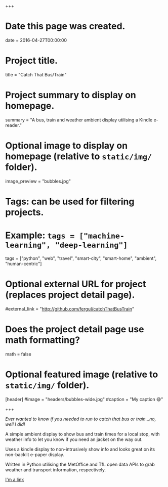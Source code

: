 +++
# Date this page was created.
date = 2016-04-27T00:00:00

# Project title.
title = "Catch That Bus/Train"

# Project summary to display on homepage.
summary = "A bus, train and weather ambient display utilising a Kindle e-reader."

# Optional image to display on homepage (relative to `static/img/` folder).
image_preview = "bubbles.jpg"

# Tags: can be used for filtering projects.
# Example: `tags = ["machine-learning", "deep-learning"]`
tags = ["python", "web", "travel", "smart-city", "smart-home", "ambient", "human-centric"]

# Optional external URL for project (replaces project detail page).
#external_link = "http://github.com/fergul/catchThatBusTrain"

# Does the project detail page use math formatting?
math = false

# Optional featured image (relative to `static/img/` folder).
[header]
#image = "headers/bubbles-wide.jpg"
#caption = "My caption :smile:"

+++

*Ever wanted to know if you needed to run to catch that bus or train...no, well I did!*

A simple ambient display to show bus and train times for a local stop, with weather info to let you know if you need an jacket on the way out.

Uses a kindle display to non-intrusively show info and looks great on its non-backlit e-paper display.

Written in Python utilising the MetOffice and TfL open data APIs to grab weather and transport information, respectively.

[I'm a link](https://www.google.com)